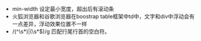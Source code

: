 * min-width 设定最小宽度，超出后有滚动条
* 火狐浏览器和谷歌浏览器在boostrap table框架中td中，文字和div中浮动会有一点差异，浮动效果位置不一样
* /(^\s*)|(\s*$)/g 匹配行尾行首的空白符。